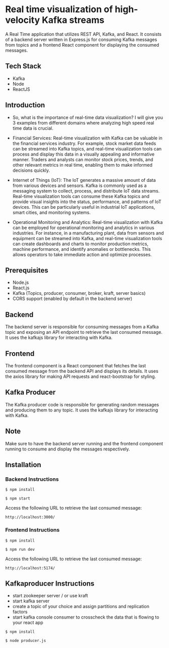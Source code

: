 # Real time visualization of high-velocity Kafka streams

 A Real Time application that utilizes REST API, Kafka, and React. It consists of a backend server written in Express.js for consuming Kafka messages from topics and a frontend React component for displaying the consumed messages.

## Tech Stack

- Kafka
- Node
- ReactJS

## Introduction 
- So, what is the importance of real-time data visualization? I will give you 3 examples from different domains where analyzing high speed real time data is crucial.

- Financial Services: Real-time visualization with Kafka can be valuable in the financial services industry. For example, stock market data feeds can be streamed into Kafka topics, and real-time visualization tools can process and display this data in a visually appealing and informative manner. Traders and analysts can monitor stock prices, trends, and other relevant metrics in real time, enabling them to make informed decisions quickly.

- Internet of Things (IoT): The IoT generates a massive amount of data from various devices and sensors. Kafka is commonly used as a messaging system to collect, process, and distribute IoT data streams. Real-time visualization tools can consume these Kafka topics and provide visual insights into the status, performance, and patterns of IoT devices. This can be particularly useful in industrial IoT applications, smart cities, and monitoring systems.

- Operational Monitoring and Analytics: Real-time visualization with Kafka can be employed for operational monitoring and analytics in various industries. For instance, in a manufacturing plant, data from sensors and equipment can be streamed into Kafka, and real-time visualization tools can create dashboards and charts to monitor production metrics, machine performance, and identify anomalies or bottlenecks. This allows operators to take immediate action and optimize processes.

 ## Prerequisites
- Node.js
- React.js 
- Kafka (Topics, producer, consumer, broker, kraft, server basics) 
- CORS support (enabled by default in the backend server)

## Backend
The backend server is responsible for consuming messages from a Kafka topic and exposing an API endpoint to retrieve the last consumed message. It uses the kafkajs library for interacting with Kafka.

## Frontend

The frontend component is a React component that fetches the last consumed message from the backend API and displays its details. It uses the axios library for making API requests and react-bootstrap for styling.

## Kafka Producer

The Kafka producer code is responsible for generating random messages and producing them to any topic. It uses the kafkajs library for interacting with Kafka.

## Note

Make sure to have the backend server running and the frontend component running to consume and display the messages respectively.

## Installation

### Backend Instructions

```
$ npm install

```

```
$ npm start

```

Access the following URL to retrieve the last consumed message:
```
http://localhost:3000/

```


### Frontend Instructions

```
$ npm install

```

```
$ npm run dev

```

Access the following URL to retrieve the last consumed message:
```
http://localhost:5174/

```

## Kafkaproducer Instructions

- start zookeeper server / or use kraft
- start kafka server 
- create a topic of your choice and assign partitions and replication factors 
- start kafka console consumer to crosscheck the data that is flowing to your react app 


```
$ npm install

```

```
$ node producer.js

```






